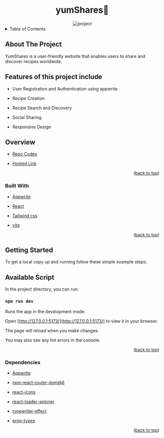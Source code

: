 <div id="top"></div>
<div align="center">
  <h1>yumShares💖</h1>

  <img src="" alt="project"/>
  
</div>
<!-- TABLE OF CONTENTS -->
<details>
  <summary>Table of Contents</summary>
  <ol>
    <li>
      <a href="#about-the-project">About The Project</a>
        <ul>
            <li><a href="#overview">Overview</a></li>
            <li><a href="#built-with">Built With</a></li>
            <li><a href="#getting-started">Getting Started</a></li>
            <li><a href="#available-script">Available Script</a></li>
            <li><a href="#dependencies">Dependencies</a></li>
        </ul>
    </li>      
  </ol>
</details>


## About The Project

YumShares is a user-friendly website that enables users to share and discover recipes worldwide. 

## Features of this project include
* User Registration and Authentication using appwrite

* Recipe Creation

* Recipe Search and Discovery

* Social Sharing

* Responsive Design

## Overview

* [Repo Codes](https://github.com/ijayhub/yumShares)

* [Hosted Link]()


<p align="right">(<a href="#top">back to top</a>)</p>

### Built With


* [Appwrite](https://appwrite.io/)

* [React](https://reactjs.org/)

* [Tailwind css](https://tailwindcss.com/)

* [vite](https://vitejs.dev/guide/#scaffolding-your-first-vite-project)



<p align="right">(<a href="#top">back to top</a>)</p>

## Getting Started


To get a local copy up and running follow these simple example steps:
## Available Script

In the project directory, you can run:

 ### `npm run dev`

Runs the app in the development mode.

Open [http://127.0.0.1:5173/](http://127.0.0.1:5173/) to view it in your browser.

The page will reload when you make changes.

You may also see any lint errors in the console.

<p align="right">(<a href="#top">back to top</a>)</p>

### Dependencies

* [Appwrite](https://appwrite.io/)

* [npm react-router-dom@6](https://reactrouter.com/docs/en/v6/getting-started/installation)

* [react-icons](https://react-icons.github.io/react-icons/search)

* [react-loader-spinner](https://www.npmjs.com/package/react-loader-spinner)

* [typewriter-effect](https://www.npmjs.com/package/typewriter-effect)

* [prop-types](https://www.npmjs.com/package/prop-types)



<p align="right">(<a href="#top">back to top</a>)</p>


